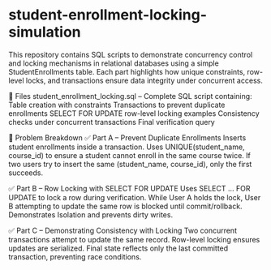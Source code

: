 # student-enrollment-locking-simulation
This repository contains SQL scripts to demonstrate concurrency control and locking mechanisms in relational databases using a simple StudentEnrollments table. Each part highlights how unique constraints, row-level locks, and transactions ensure data integrity under concurrent access.

📂 Files
student_enrollment_locking.sql – Complete SQL script containing:
Table creation with constraints
Transactions to prevent duplicate enrollments
SELECT FOR UPDATE row-level locking examples
Consistency checks under concurrent transactions
Final verification query



📝 Problem Breakdown
✅ Part A – Prevent Duplicate Enrollments
Inserts student enrollments inside a transaction.
Uses UNIQUE(student_name, course_id) to ensure a student cannot enroll in the same course twice.
If two users try to insert the same (student_name, course_id), only the first succeeds.



✅ Part B – Row Locking with SELECT FOR UPDATE
Uses SELECT … FOR UPDATE to lock a row during verification.
While User A holds the lock, User B attempting to update the same row is blocked until commit/rollback.
Demonstrates Isolation and prevents dirty writes.



✅ Part C – Demonstrating Consistency with Locking
Two concurrent transactions attempt to update the same record.
Row-level locking ensures updates are serialized.
Final state reflects only the last committed transaction, preventing race conditions.
